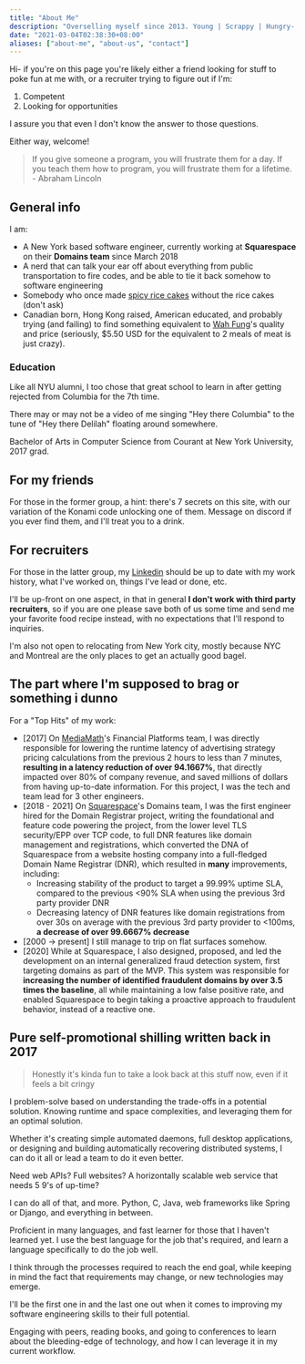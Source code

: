 ```yaml
---
title: "About Me"
description: "Overselling myself since 2013. Young | Scrappy | Hungry- where are my fellow Hamilton fans at?"
date: "2021-03-04T02:38:30+08:00"
aliases: ["about-me", "about-us", "contact"]
---
```

Hi- if you're on this page you're likely either a friend looking
for stuff to poke fun at me with, or a recruiter trying to figure
out if I'm:
1. Competent
1. Looking for opportunities

I assure you that even I don't know the answer to those questions.

Either way, welcome!

> If you give someone a program, you will frustrate them for a day. If you teach them how to program, you will frustrate them for a lifetime. - Abraham Lincoln

## General info
I am:
- A New York based software engineer, currently working at **Squarespace**
  on their **Domains team** since March 2018
- A nerd that can talk your ear off about everything from public transportation
  to fire codes, and be able to tie it back somehow to software engineering
- Somebody who once made [spicy rice cakes](https://www.google.com/search?q=Tteokbokki)
  without the rice cakes (don't ask)
- Canadian born, Hong Kong raised, American educated, and probably trying
  (and failing) to find something equivalent to [Wah Fung](https://goo.gl/maps/KgPHw6D6Eg2fwNCs6)'s
  quality and price (seriously, $5.50 USD for the equivalent to 2 meals of meat
  is just crazy).

### Education
Like all NYU alumni, I too chose that great school to learn in
after getting rejected from Columbia for the 7th time.

There may or may not be a video of me singing "Hey there Columbia" to
the tune of "Hey there Delilah" floating around somewhere.

Bachelor of Arts in Computer Science from Courant at New York University, 2017 grad.

## For my friends
For those in the former group, a hint: there's 7 secrets on this site,
with our variation of the Konami code unlocking one of them. Message
on discord if you ever find them, and I'll treat you to a drink.

## For recruiters
For those in the latter group, my [Linkedin](https://www.linkedin.com/in/jasonyaonyu/)
should be up to date with my work history, what I've worked on,
things I've lead or done, etc.

I'll be up-front on one aspect, in that in general
**I don't work with third party recruiters**, so if you are
one please save both of us some time and send me your favorite
food recipe instead, with no expectations that I'll respond to
inquiries.

I'm also not open to relocating from New York city, mostly
because NYC and Montreal are the only places to get an
actually good bagel.

## The part where I'm supposed to brag or something i dunno
For a "Top Hits" of my work:
- [2017] On [MediaMath](https://www.mediamath.com/)'s Financial Platforms
  team, I was directly responsible for lowering the runtime latency of
  advertising strategy pricing calculations from the previous 2 hours
  to less than 7 minutes, **resulting in a latency reduction of over 94.1667%**,
  that directly impacted over 80% of company revenue, and saved millions
  of dollars from having up-to-date information. For this project, I was
  the tech and team lead for 3 other engineers.
- [2018 - 2021] On [Squarespace](https://www.squarespace.com/)'s Domains
  team, I was the first engineer hired for the Domain Registrar project,
  writing the foundational and feature code powering the project, from the
  lower level TLS security/EPP over TCP code, to full DNR features like
  domain management and registrations, which converted the DNA of Squarespace
  from a website hosting company into a full-fledged Domain Name Registrar
  (DNR), which resulted in **many** improvements, including:
  - Increasing stability of the product to target a 99.99% uptime SLA,
    compared to the previous <90% SLA when using the previous 3rd party
    provider DNR
  - Decreasing latency of DNR features like domain registrations from
    over 30s on average with the previous 3rd party provider to <100ms,
    **a decrease of over 99.6667% decrease**
- [2000 -> present] I still manage to trip on flat surfaces somehow.
- [2020] While at Squarespace, I also designed, proposed, and led the
  development on an internal generalized fraud detection system, first
  targeting domains as part of the MVP. This system was responsible for
  **increasing the number of identified fraudulent domains by over 3.5 times
  the baseline**, all while maintaining a low false positive rate, and enabled
  Squarespace to begin taking a proactive approach to fraudulent behavior,
  instead of a reactive one.


## Pure self-promotional shilling written back in 2017
> Honestly it's kinda fun to take a look back at this
stuff now, even if it feels a bit cringy

I problem-solve based on understanding the trade-offs in a potential
solution. Knowing runtime and space complexities, and leveraging them
for an optimal solution.

Whether it's creating simple automated daemons, full desktop applications,
or designing and building automatically recovering distributed systems,
I can do it all or lead a team to do it even better.

Need web APIs? Full websites? A horizontally scalable web
service that needs 5 9's of up-time?

I can do all of that, and more. Python, C, Java, web frameworks like
Spring or Django, and everything in between.

Proficient in many languages, and fast learner for those that I haven't
learned yet. I use the best language for the job that's required, and learn
a language specifically to do the job well.

I think through the processes required to reach the end goal, while keeping
in mind the fact that requirements may change, or new technologies may emerge.

I'll be the first one in and the last one out when it comes to improving
my software engineering skills to their full potential.

Engaging with peers, reading books, and going to conferences to learn about
the bleeding-edge of technology, and how I can leverage it in my current
workflow.
